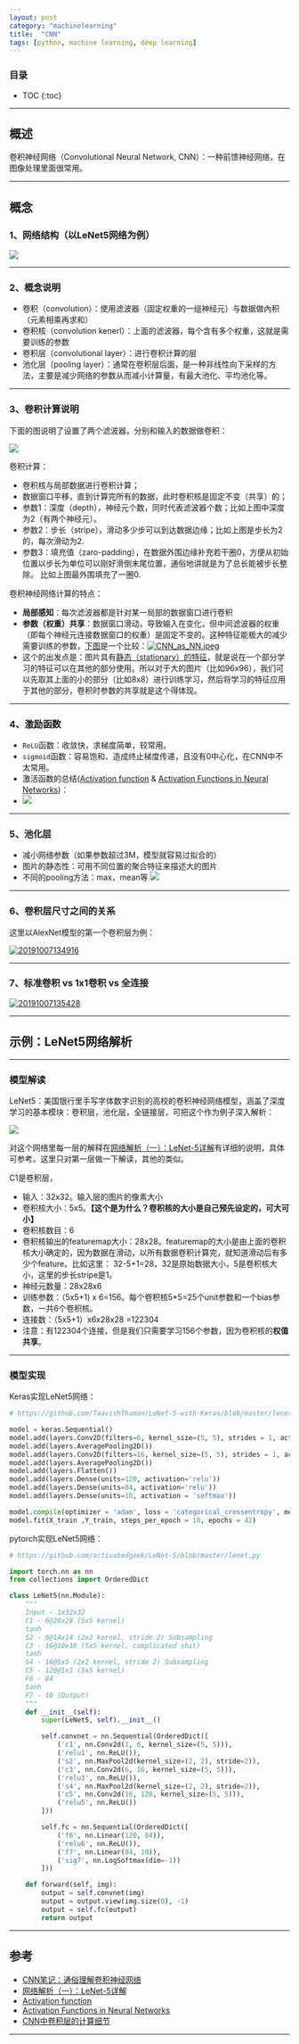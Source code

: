 ```yaml
---
layout: post
category: "machinelearning"
title:  "CNN"
tags: [python, machine learning, deep learning]
---
```


<script type="text/javascript" async
  src="https://cdn.mathjax.org/mathjax/latest/MathJax.js?config=TeX-MML-AM_CHTML">
</script>

### 目录

- TOC
{:toc}

---

## 概述

卷积神经网络（Convolutional Neural Network, CNN）：一种前馈神经网络，在图像处理里面很常用。

<!-- more -->

---

## 概念

### 1、网络结构（以LeNet5网络为例）

![](https://cuijiahua.com/wp-content/uploads/2018/01/dl_3_4.jpg)

---

### 2、概念说明

  - 卷积（convolution）：使用滤波器（固定权重的一组神经元）与数据做內积（元素相乘再求和）
  - 卷积核（convolution kenerl）：上面的滤波器，每个含有多个权重，这就是需要训练的参数
  - 卷积层（convolutional layer）：进行卷积计算的层
  - 池化层（pooling layer）：通常在卷积层后面，是一种非线性向下采样的方法，主要是减少网络的参数从而减小计算量，有最大池化、平均池化等。

---

### 3、卷积计算说明

下面的图说明了设置了两个滤波器，分别和输入的数据做卷积：

![](https://cuijiahua.com/wp-content/uploads/2018/01/dl_3_12.gif)

卷积计算：

 - 卷积核与局部数据进行卷积计算；
 - 数据窗口平移，直到计算完所有的数据，此时卷积核是固定不变（共享）的；
 - 参数1：深度（depth），神经元个数，同时代表滤波器个数；比如上图中深度为2（有两个神经元）。
 - 参数2：步长（stripe），滑动多少步可以到达数据边缘；比如上图是步长为2的，每次滑动为2.
 - 参数3：填充值（zaro-padding），在数据外围边缘补充若干圈0，方便从初始位置以步长为单位可以刚好滑倒末尾位置，通俗地讲就是为了总长能被步长整除。 比如上图最外围填充了一圈0.

卷积神经网络计算的特点：

 - **局部感知**：每次滤波器都是针对某一局部的数据窗口进行卷积
 - **参数（权重）共享**：数据窗口滑动，导致输入在变化，但中间滤波器的权重（即每个神经元连接数据窗口的权重）是固定不变的。这种特征能极大的减少需要训练的参数，[下图](https://arxiv.org/pdf/1706.09077.pdf)是一个比较：[![CNN_as_NN.jpeg](https://i.loli.net/2019/05/22/5ce4252b0cd7473792.jpeg)](https://i.loli.net/2019/05/22/5ce4252b0cd7473792.jpeg)
 - 这个的出发点是：图片具有[静态（stationary）的特征](http://ufldl.stanford.edu/tutorial/supervised/FeatureExtractionUsingConvolution/)，就是说在一个部分学习的特征可以在其他的部分使用。所以对于大的图片（比如96x96），我们可以先取其上面的小的部分（比如8x8）进行训练学习，然后将学习的特征应用于其他的部分，卷积时参数的共享就是这个得体现。

---

### 4、激励函数

 - `ReLU`函数：收敛快，求梯度简单，较常用。
 - `sigmoid`函数：容易饱和、造成终止梯度传递，且没有0中心化，在CNN中不太常用。
 - 激活函数的总结([Activation function](https://en.wikipedia.org/wiki/Activation_function) & [Activation Functions in Neural Networks](https://towardsdatascience.com/activation-functions-neural-networks-1cbd9f8d91d6))：
 - ![](https://cdn-images-1.medium.com/max/800/1*p_hyqAtyI8pbt2kEl6siOQ.png)

---

### 5、池化层

 - 减小网络参数（如果参数超过3M，模型就容易过拟合的）
 - 图片的静态性：可用不同位置的聚合特征来描述大的图片
 - 不同的pooling方法：max，mean等 ![](https://qph.fs.quoracdn.net/main-qimg-cf2833a40f946faf04163bc28517959c)

---

### 6、卷积层尺寸之间的关系

这里以AlexNet模型的第一个卷积层为例：

[![20191007134916](https://raw.githubusercontent.com/Tsinghua-gongjing/blog_codes/master/images/20191007134916.png)](https://raw.githubusercontent.com/Tsinghua-gongjing/blog_codes/master/images/20191007134916.png)

---

### 7、标准卷积 vs 1x1卷积 vs 全连接

[![20191007135428](https://raw.githubusercontent.com/Tsinghua-gongjing/blog_codes/master/images/20191007135428.png)](https://raw.githubusercontent.com/Tsinghua-gongjing/blog_codes/master/images/20191007135428.png)

---

## 示例：LeNet5网络解析

---

### 模型解读 

LeNet5：美国银行里手写字体数字识别的高校的卷积神经网络模型，涵盖了深度学习的基本模块：卷积层，池化层，全链接层，可把这个作为例子深入解析：

![](https://cuijiahua.com/wp-content/uploads/2018/01/dl_3_4.jpg)

对这个网络里每一层的解释在[网络解析（一）：LeNet-5详解](https://cuijiahua.com/blog/2018/01/dl_3.html)有详细的说明，具体可参考。这里只对第一层做一下解读，其他的类似。

C1是卷积层，

 - 输入：32x32。输入层的图片的像素大小
 - 卷积核大小：5x5。**【这个是为什么？卷积核的大小是自己预先设定的，可大可小】**
 - 卷积核数目：6
 - 卷积核输出的featuremap大小：28x28。featuremap的大小是由上面的卷积核大小确定的，因为数据在滑动，以所有数据卷积计算完，就知道滑动后有多少个feature。比如这里： 32-5+1=28，32是原始数据大小，5是卷积核大小，这里的步长stripe是1。
 - 神经元数量：28x28x6
 - 训练参数：（5x5+1) x 6=156。每个卷积核5*5=25个unit参数和一个bias参数，一共6个卷积核。
 - 连接数：（5x5+1）x6x28x28 =122304
 - 注意：有122304个连接，但是我们只需要学习156个参数，因为卷积核的**权值共享**。

---

### 模型实现

Keras实现LeNet5网络：

```python
# https://github.com/TaavishThaman/LeNet-5-with-Keras/blob/master/lenet_5.py

model = keras.Sequential()
model.add(layers.Conv2D(filters=6, kernel_size=(5, 5), strides = 1, activation='relu', input_shape=(32,32,1)))
model.add(layers.AveragePooling2D())
model.add(layers.Conv2D(filters=16, kernel_size=(5, 5), strides = 1, activation='relu'))
model.add(layers.AveragePooling2D())
model.add(layers.Flatten())
model.add(layers.Dense(units=120, activation='relu'))
model.add(layers.Dense(units=84, activation='relu'))
model.add(layers.Dense(units=10, activation = 'softmax'))

model.compile(optimizer = 'adam', loss = 'categorical_crossentropy', metrics = ['accuracy'])
model.fit(X_train ,Y_train, steps_per_epoch = 10, epochs = 42)
```
pytorch实现LeNet5网络：

```python
# https://github.com/activatedgeek/LeNet-5/blob/master/lenet.py

import torch.nn as nn
from collections import OrderedDict

class LeNet5(nn.Module):
    """
    Input - 1x32x32
    C1 - 6@28x28 (5x5 kernel)
    tanh
    S2 - 6@14x14 (2x2 kernel, stride 2) Subsampling
    C3 - 16@10x10 (5x5 kernel, complicated shit)
    tanh
    S4 - 16@5x5 (2x2 kernel, stride 2) Subsampling
    C5 - 120@1x1 (5x5 kernel)
    F6 - 84
    tanh
    F7 - 10 (Output)
    """
    def __init__(self):
        super(LeNet5, self).__init__()

        self.convnet = nn.Sequential(OrderedDict([
            ('c1', nn.Conv2d(1, 6, kernel_size=(5, 5))),
            ('relu1', nn.ReLU()),
            ('s2', nn.MaxPool2d(kernel_size=(2, 2), stride=2)),
            ('c3', nn.Conv2d(6, 16, kernel_size=(5, 5))),
            ('relu3', nn.ReLU()),
            ('s4', nn.MaxPool2d(kernel_size=(2, 2), stride=2)),
            ('c5', nn.Conv2d(16, 120, kernel_size=(5, 5))),
            ('relu5', nn.ReLU())
        ]))

        self.fc = nn.Sequential(OrderedDict([
            ('f6', nn.Linear(120, 84)),
            ('relu6', nn.ReLU()),
            ('f7', nn.Linear(84, 10)),
            ('sig7', nn.LogSoftmax(dim=-1))
        ]))

    def forward(self, img):
        output = self.convnet(img)
        output = output.view(img.size(0), -1)
        output = self.fc(output)
        return output
```

---

## 参考

* [CNN笔记：通俗理解卷积神经网络](https://blog.csdn.net/v_JULY_v/article/details/51812459)
* [网络解析（一）：LeNet-5详解](https://cuijiahua.com/blog/2018/01/dl_3.html)
* [Activation function](https://en.wikipedia.org/wiki/Activation_function)
* [Activation Functions in Neural Networks](https://towardsdatascience.com/activation-functions-neural-networks-1cbd9f8d91d6)
* [CNN中卷积层的计算细节](https://blog.csdn.net/dcrmg/article/details/79652487)

---





